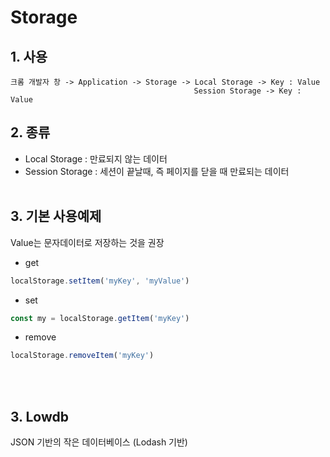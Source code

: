 # Storage

## 1. 사용
```
크롬 개발자 창 -> Application -> Storage -> Local Storage -> Key : Value
                                         Session Storage -> Key : Value
```

## 2. 종류
* Local Storage    : 만료되지 않는 데이터
* Session Storage  : 세션이 끝날때, 즉 페이지를 닫을 때 만료되는 데이터
<br/><br/>

## 3. 기본 사용예제
Value는 문자데이터로 저장하는 것을 권장

* get
```javascript
localStorage.setItem('myKey', 'myValue')
```
* set
```javascript
const my = localStorage.getItem('myKey')
```
* remove
```javascript
localStorage.removeItem('myKey')
```
<br/><br/>

## 3. Lowdb
JSON 기반의 작은 데이터베이스 (Lodash 기반)
